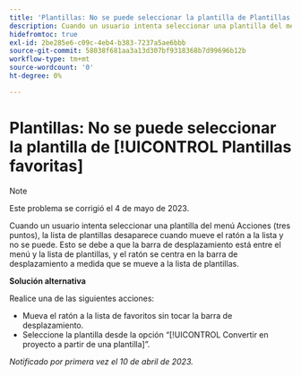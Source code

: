 ```yaml
---
title: 'Plantillas: No se puede seleccionar la plantilla de Plantillas favoritas'
description: Cuando un usuario intenta seleccionar una plantilla del menú Acciones (tres puntos), la lista de plantillas desaparece cuando mueve el ratón a la lista y no se puede. Esto se debe a que la barra de desplazamiento está entre el menú y la lista de plantillas, y el ratón se centra en la barra de desplazamiento a medida que se mueve a la lista de plantillas.
hidefromtoc: true
exl-id: 2be285e6-c09c-4eb4-b383-7237a5ae6bbb
source-git-commit: 58038f681aa3a13d307bf9318368b7d99696b12b
workflow-type: tm+mt
source-wordcount: '0'
ht-degree: 0%

---
```


# Plantillas: No se puede seleccionar la plantilla de [!UICONTROL Plantillas favoritas]

>[!NOTE]
>
>Este problema se corrigió el 4 de mayo de 2023.

Cuando un usuario intenta seleccionar una plantilla del menú Acciones (tres puntos), la lista de plantillas desaparece cuando mueve el ratón a la lista y no se puede. Esto se debe a que la barra de desplazamiento está entre el menú y la lista de plantillas, y el ratón se centra en la barra de desplazamiento a medida que se mueve a la lista de plantillas.

**Solución alternativa**

Realice una de las siguientes acciones:

* Mueva el ratón a la lista de favoritos sin tocar la barra de desplazamiento.
* Seleccione la plantilla desde la opción “[!UICONTROL Convertir en proyecto a partir de una plantilla]”.

_Notificado por primera vez el 10 de abril de 2023._
